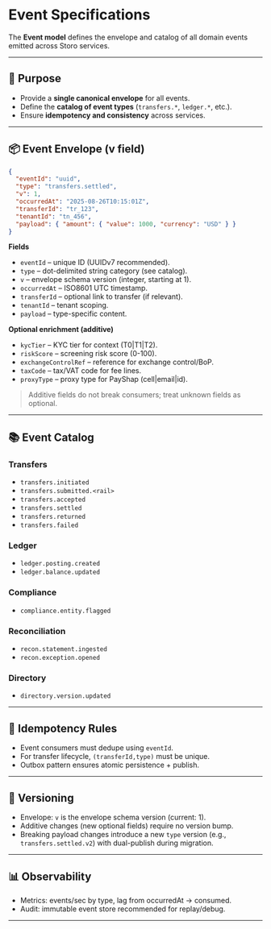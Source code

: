 # Event Specifications

The **Event model** defines the envelope and catalog of all domain events emitted across Storo services.

---

## 🎯 Purpose
- Provide a **single canonical envelope** for all events.  
- Define the **catalog of event types** (`transfers.*`, `ledger.*`, etc.).  
- Ensure **idempotency and consistency** across services.  

---

## 📦 Event Envelope (v field)

```json
{
  "eventId": "uuid",
  "type": "transfers.settled",
  "v": 1,
  "occurredAt": "2025-08-26T10:15:01Z",
  "transferId": "tr_123",
  "tenantId": "tn_456",
  "payload": { "amount": { "value": 1000, "currency": "USD" } }
}
```

**Fields**
- `eventId` – unique ID (UUIDv7 recommended).  
- `type` – dot-delimited string category (see catalog).  
- `v` – envelope schema version (integer, starting at 1).  
- `occurredAt` – ISO8601 UTC timestamp.  
- `transferId` – optional link to transfer (if relevant).  
- `tenantId` – tenant scoping.  
- `payload` – type-specific content.  

**Optional enrichment (additive)**
- `kycTier` – KYC tier for context (T0|T1|T2).  
- `riskScore` – screening risk score (0-100).  
- `exchangeControlRef` – reference for exchange control/BoP.  
- `taxCode` – tax/VAT code for fee lines.  
- `proxyType` – proxy type for PayShap (cell|email|id).  

> Additive fields do not break consumers; treat unknown fields as optional.

---

## 📚 Event Catalog

### Transfers
- `transfers.initiated`  
- `transfers.submitted.<rail>`  
- `transfers.accepted`  
- `transfers.settled`  
- `transfers.returned`  
- `transfers.failed`  

### Ledger
- `ledger.posting.created`  
- `ledger.balance.updated`  

### Compliance
- `compliance.entity.flagged`  

### Reconciliation
- `recon.statement.ingested`  
- `recon.exception.opened`  

### Directory
- `directory.version.updated`  

---

## 🔁 Idempotency Rules
- Event consumers must dedupe using `eventId`.  
- For transfer lifecycle, `(transferId,type)` must be unique.  
- Outbox pattern ensures atomic persistence + publish.

---

## 🧭 Versioning
- Envelope: `v` is the envelope schema version (current: 1).  
- Additive changes (new optional fields) require no version bump.  
- Breaking payload changes introduce a new `type` version (e.g., `transfers.settled.v2`) with dual-publish during migration.

---

## 📊 Observability
- Metrics: events/sec by type, lag from occurredAt → consumed.  
- Audit: immutable event store recommended for replay/debug.

---
